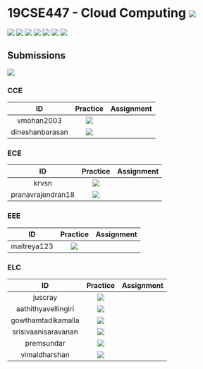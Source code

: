 # 19CSE447 - Cloud Computing ![](https://img.shields.io/badge/-Live-brightgreen)
![](https://img.shields.io/badge/Batch-20EEE-lightgreen) ![](https://img.shields.io/badge/Batch-20ELC-lightgreen) ![](https://img.shields.io/badge/Batch-20CCE-lightgreen) ![](https://img.shields.io/badge/Batch-20ECE-lightgreen) ![](https://img.shields.io/badge/UG-blue) ![](https://img.shields.io/badge/Subject-Cloud-blue) ![](https://img.shields.io/badge/Subject-Elective-purple)  <br/>

## Submissions
![](https://img.shields.io/badge/-Submitted-darkgreen)
### CCE

| ID   | Practice | Assignment | 
|:----:|:--------:|:----------:|
| vmohan2003 | [![](https://img.shields.io/badge/-Submitted-darkgreen)](https://hub.docker.com/r/vmohan2003/my-flask-app/) |
| dineshanbarasan | [![](https://img.shields.io/badge/-Submitted-darkgreen)](https://hub.docker.com/r/dineshanbarasan/my-flask-app/) | |
### ECE

| ID   | Practice | Assignment | 
|:----:|:--------:|:----------:|
| krvsn | [![](https://img.shields.io/badge/-Submitted-darkgreen)](https://hub.docker.com/r/krvsn/clouddemo) |
| pranavrajendran18 | [![](https://img.shields.io/badge/-Submitted-darkgreen)](https://hub.docker.com/r/pranavrajendran18/19cse447_cloudcomputing/) | 

### EEE

| ID   | Practice | Assignment | 
|:----:|:--------:|:----------:|
| maitreya123 | [![](https://img.shields.io/badge/-Submitted-darkgreen)](https://hub.docker.com/r/maitreya123/flask-app) | |

### ELC
| ID   | Practice | Assignment | 
|:----:|:--------:|:----------:|
| juscray | [![](https://img.shields.io/badge/-Submitted-darkgreen)](https://hub.docker.com/r/juscray/my-flask-app) |  |
| aathithyavellingiri | [![](https://img.shields.io/badge/-Submitted-darkgreen)](https://hub.docker.com/r/aathithyavellingiri/aathithya-clouddemo) |  |
| gowthamtadikamalla | [![](https://img.shields.io/badge/-Submitted-darkgreen)](https://hub.docker.com/repository/docker/gowthamtadikamalla/my-flask-app/general) | 
| srisivaanisaravanan | [![](https://img.shields.io/badge/-Submitted-darkgreen)](https://hub.docker.com/r/srisivaanisaravanan/demoimage1) |  |
| premsundar | [![](https://img.shields.io/badge/-Submitted-darkgreen)](https://hub.docker.com/r/premsundar/my-flask-app) | |
| vimaldharshan | [![](https://img.shields.io/badge/-Submitted-darkgreen)](https://hub.docker.com/r/vimaldharshan/clouddemo/) | |
